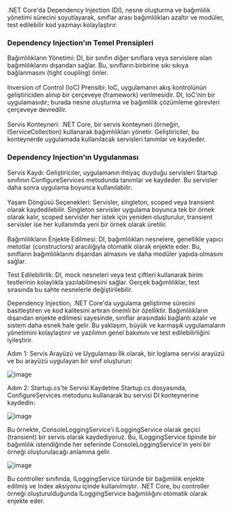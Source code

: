 .NET Core'da Dependency Injection (DI), nesne oluşturma ve bağımlılık yönetimi sürecini soyutlayarak, sınıflar arası bağımlılıkları azaltır ve modüler, test edilebilir kod yazmayı kolaylaştırır.

<h3>Dependency Injection'ın Temel Prensipleri</h3>
Bağımlılıkların Yönetimi: DI, bir sınıfın diğer sınıflara veya servislere olan bağımlılıklarını dışarıdan sağlar. Bu, sınıfların birbirine sıkı sıkıya bağlanmasını (tight coupling) önler.<br>
<br>
Inversion of Control (IoC) Prensibi: IoC, uygulamanın akış kontrolünün geliştiriciden alınıp bir çerçeveye (framework) verilmesidir. DI, IoC'nin bir uygulamasıdır; burada nesne oluşturma ve 
bağımlılık çözümleme görevleri çerçeveye devredilir.
<br><br>
Servis Konteyneri: .NET Core, bir servis konteyneri (örneğin, IServiceCollection) kullanarak bağımlılıkları yönetir. Geliştiriciler, bu konteynerde uygulamada kullanılacak servisleri tanımlar ve kaydeder.

<h3>Dependency Injection'ın Uygulanması</h3>
Servis Kaydı: Geliştiriciler, uygulamanın ihtiyaç duyduğu servisleri Startup sınıfının ConfigureServices metodunda tanımlar ve kaydeder. Bu servisler daha sonra uygulama boyunca kullanılabilir.
<br><br>
Yaşam Döngüsü Seçenekleri: Servisler, singleton, scoped veya transient olarak kaydedilebilir. Singleton servisler uygulama boyunca tek bir örnek olarak kalır, scoped servisler her istek için yeniden oluşturulur,
transient servisler ise her kullanımda yeni bir örnek olarak üretilir.
<br><br>
Bağımlılıkların Enjekte Edilmesi: DI, bağımlılıkları nesnelere, genellikle yapıcı metotlar (constructors) aracılığıyla otomatik olarak enjekte eder. Bu, sınıfların bağımlılıklarını dışarıdan almasını ve daha 
modüler yapıda olmasını sağlar.

Test Edilebilirlik: DI, mock nesneleri veya test çiftleri kullanarak birim testlerinin kolaylıkla yazılabilmesini sağlar. Gerçek bağımlılıklar, test sırasında bu sahte nesnelerle değiştirilebilir.


Dependency Injection, .NET Core'da uygulama geliştirme sürecini basitleştiren ve kod kalitesini artıran önemli bir özelliktir. Bağımlılıkların dışarıdan enjekte edilmesi sayesinde, sınıflar arasındaki 
bağlantı azalır ve sistem daha esnek hale gelir. Bu yaklaşım, büyük ve karmaşık uygulamaların yönetimini kolaylaştırır ve yazılımın genel bakımını ve test edilebilirliğini iyileştirir.

Adım 1: Servis Arayüzü ve Uygulaması
İlk olarak, bir loglama servisi arayüzü ve bu arayüzü uygulayan bir sınıf oluşturun:

![image](https://github.com/ilaydakosar/dotnet-core-tutorial/assets/55831435/a65825ef-a6c6-4364-a603-e0c8511a31fb)

Adım 2: Startup.cs'te Servisi Kaydetme
Startup.cs dosyasında, ConfigureServices metodunu kullanarak bu servisi DI konteynerine kaydedin:

![image](https://github.com/ilaydakosar/dotnet-core-tutorial/assets/55831435/95231632-edae-4d9c-977a-15128b3bd10d)

Bu örnekte, ConsoleLoggingService'i ILoggingService olarak geçici (transient) bir servis olarak kaydediyoruz. Bu, ILoggingService tipinde bir bağımlılık istendiğinde her seferinde ConsoleLoggingService'in yeni bir örneği oluşturulacağı anlamına gelir.

![image](https://github.com/ilaydakosar/dotnet-core-tutorial/assets/55831435/95ea43dd-d7ed-4d58-b35c-106ce2f1900b)

Bu controller sınıfında, ILoggingService türünde bir bağımlılık enjekte edilmiş ve Index aksiyonu içinde kullanılmıştır. .NET Core, bu controller örneği oluşturulduğunda ILoggingService bağımlılığını otomatik olarak enjekte eder.

